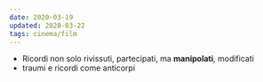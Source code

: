 ```yaml
---
date: 2020-03-19
updated: 2020-03-22
tags: cinema/film
---
```

- Ricordi non solo rivissuti, partecipati, ma **manipolati**, modificati
- traumi e ricordi come anticorpi
